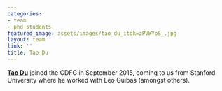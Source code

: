 ```yaml
---
categories:
- team
- phd students
featured_image: assets/images/tao_du_itok=zPVWYoS_.jpg
layout: team
link: ''
title: Tao Du
---
```


[**Tao Du**](http://people.csail.mit.edu/taodu/) joined the CDFG in September 2015, coming to us from Stanford University where he worked with Leo Guibas (amongst others).